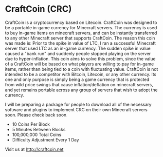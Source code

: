 CraftCoin (CRC)
===============

CraftCoin is a cryptocurrency based on Litecoin. CraftCoin was designed to be a portable in-game currency for 
Minecraft servers. The currency is used to buy in-game items on minecraft servers, and can be instantly transferred
to any other Minecraft server that supports CraftCoin.  The reason this coin was made is: Prior to the spike in value 
of LTC, I ran a successful Minecraft server that used LTC as an in-game currency. The sudden spike in value caused a 
"bank run" and suddenly people stopped playing on the server due to hyper-inflation. This coin aims to solve this 
problem, since the value of a CraftCoin will be based on what players are willing to pay for in-game items, rather than
being tied to a coin with fluctuating value. CraftCoin is not intended to be a competitor with Bitcoin, Litecoin, or 
any other currency. Its one and only purpose is simply being a game currency that is protected from wild price swings 
that cause inflation/deflation on minecraft servers, and yet remains portable across any group of servers that wish to
adopt the currency.


I will be preparing a package for people to download all of the necessary software and plugins to implement CRC on 
their own Minecraft servers soon. Please check back soon.

* 10 Coins Per Block
* 5 Minutes Between Blocks
* 100,000,000 Total Coins
* Difficulty Adjustment Every 1 Day


Visit us at http://craftcoin.net
